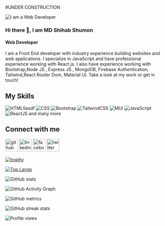 #UNDER CONSTRUCTION

![I am a Web Developer](https://i.ibb.co/KzTt4fj/68747470733a2f2f692e6962622e636f2f646658785374302f626b756464696e2e706e67.png)

### Hi there 👋, I am MD Shihab Shumon
####  Web Developer

I am a Front End developer with industry experience building websites and web applications. I specialize in JavaScript and have professional experience working with React.js. I also have experience working with Bootstrap,Node JS , Express JS , MongoDB,  Firebase Authentication, Tailwind,React Router Dom, Material UI. Take a look at my work or get in touch!

## My Skills

![HTML5asdf](https://img.icons8.com/color/344/html-5--v1.png) ![CSS](https://img.icons8.com/color/344/css3.png) ![Bootstrap](https://img.icons8.com/color/344/bootstrap.png) ![TailwindCSS](https://i.ibb.co/gT29Kkp/tailwind-css.png) ![MUI](https://img.icons8.com/color/344/material-ui.png) ![JavaScript](https://img.icons8.com/color/344/javascript--v1.png) ![ReactJS](https://img.icons8.com/external-tal-revivo-color-tal-revivo/344/external-react-a-javascript-library-for-building-user-interfaces-logo-color-tal-revivo.png) and many more
 
## Connect with me 

[<img src='https://img.icons8.com/fluency/344/github.png' alt='github' height='40'>](https://github.com/shihab91)   [<img src='https://img.icons8.com/color/45/000000/linkedin.png' alt='linkedin' height='40'>](https://www.linkedin.com/in/shihab-shumon-5a8202216/)    [<img src='https://img.icons8.com/fluency/344/facebook-new.png' alt='facebook' height='40'>](https://www.facebook.com/mdshihab.shumon.3 )    [<img src='https://img.icons8.com/cute-clipart/344/twitter.png' alt='twitter' height='40'>](https://twitter.com/shumon_shihab )

[![trophy](https://github-profile-trophy.vercel.app/?username=shihab91)](https://github.com/ryo-ma/github-profile-trophy)

[![Top Langs](https://github-readme-stats.vercel.app/api/top-langs/?username=shihab91)](https://github.com/anuraghazra/github-readme-stats)

![GitHub stats](https://github-readme-stats.vercel.app/api?username=shihab91&show_icons=true)  

![GitHub Activity Graph](https://activity-graph.herokuapp.com/graph?username=shihab91)  

![GitHub metrics](https://metrics.lecoq.io/shihab91)  

![GitHub streak stats](https://github-readme-streak-stats.herokuapp.com/?user=shihab91)  

![Profile views](https://gpvc.arturio.dev/shihab91)  
